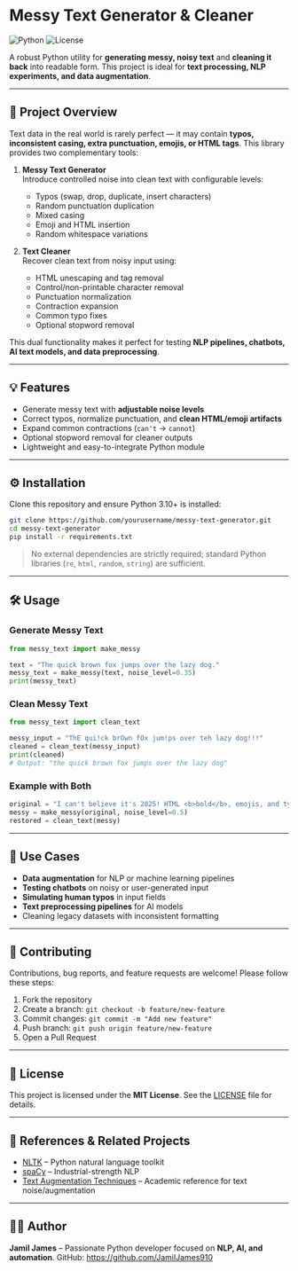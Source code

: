 # Messy Text Generator & Cleaner

![Python](https://img.shields.io/badge/Python-3.10+-blue.svg)
![License](https://img.shields.io/badge/License-MIT-green.svg)

A robust Python utility for **generating messy, noisy text** and **cleaning it back** into readable form. This project is ideal for **text processing, NLP experiments, and data augmentation**.

---

## 🚀 Project Overview

Text data in the real world is rarely perfect — it may contain **typos, inconsistent casing, extra punctuation, emojis, or HTML tags**. This library provides two complementary tools:

1. **Messy Text Generator**  
   Introduce controlled noise into clean text with configurable levels:
   - Typos (swap, drop, duplicate, insert characters)
   - Random punctuation duplication
   - Mixed casing
   - Emoji and HTML insertion
   - Random whitespace variations

2. **Text Cleaner**  
   Recover clean text from noisy input using:
   - HTML unescaping and tag removal
   - Control/non-printable character removal
   - Punctuation normalization
   - Contraction expansion
   - Common typo fixes
   - Optional stopword removal

This dual functionality makes it perfect for testing **NLP pipelines, chatbots, AI text models, and data preprocessing**.

---

## 💡 Features

- Generate messy text with **adjustable noise levels**
- Correct typos, normalize punctuation, and **clean HTML/emoji artifacts**
- Expand common contractions (`can't` → `cannot`)
- Optional stopword removal for cleaner outputs
- Lightweight and easy-to-integrate Python module

---

## ⚙️ Installation

Clone this repository and ensure Python 3.10+ is installed:

```bash
git clone https://github.com/yourusername/messy-text-generator.git
cd messy-text-generator
pip install -r requirements.txt
````

> No external dependencies are strictly required; standard Python libraries (`re`, `html`, `random`, `string`) are sufficient.

---

## 🛠 Usage

### Generate Messy Text

```python
from messy_text import make_messy

text = "The quick brown fox jumps over the lazy dog."
messy_text = make_messy(text, noise_level=0.35)
print(messy_text)
```

### Clean Messy Text

```python
from messy_text import clean_text

messy_input = "ThE qui!ck brOwn fOx jum!ps over teh lazy dog!!!"
cleaned = clean_text(messy_input)
print(cleaned)
# Output: "the quick brown fox jumps over the lazy dog"
```

### Example with Both

```python
original = "I can't believe it's 2025! HTML <b>bold</b>, emojis, and typos."
messy = make_messy(original, noise_level=0.5)
restored = clean_text(messy)
```

---

## 🎯 Use Cases

* **Data augmentation** for NLP or machine learning pipelines
* **Testing chatbots** on noisy or user-generated input
* **Simulating human typos** in input fields
* **Text preprocessing pipelines** for AI models
* Cleaning legacy datasets with inconsistent formatting

---

## 📝 Contributing

Contributions, bug reports, and feature requests are welcome!
Please follow these steps:

1. Fork the repository
2. Create a branch: `git checkout -b feature/new-feature`
3. Commit changes: `git commit -m "Add new feature"`
4. Push branch: `git push origin feature/new-feature`
5. Open a Pull Request

---

## 📄 License

This project is licensed under the **MIT License**. See the [LICENSE](LICENSE) file for details.

---

## 🔗 References & Related Projects

* [NLTK](https://www.nltk.org/) – Python natural language toolkit
* [spaCy](https://spacy.io/) – Industrial-strength NLP
* [Text Augmentation Techniques](https://arxiv.org/abs/2003.02245) – Academic reference for text noise/augmentation

---

## 👩‍💻 Author

**Jamil James** – Passionate Python developer focused on **NLP, AI, and automation**.
GitHub: https://github.com/JamilJames910

```

